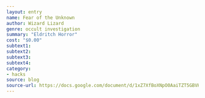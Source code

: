 ```yaml
---
layout: entry 
name: Fear of the Unknown
author: Wizard Lizard
genre: occult investigation
summary: "Eldritch Horror"
cost: "$0.00"
subtext1: 
subtext2: 
subtext3: 
subtext4: 
category:
- hacks
source: blog
source-url: https://docs.google.com/document/d/1xZ7XfBoXNpO0AaiTZT5GBVHyNAKOhi7fnEIPUfcu0-M/edit?usp=sharing
---
```

